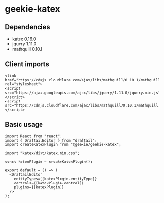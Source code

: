 # geekie-katex

## Dependencies

- katex 0.16.0
- jquery 1.11.0
- mathquill 0.10.1

## Client imports

```
<link href="https://cdnjs.cloudflare.com/ajax/libs/mathquill/0.10.1/mathquill.min.css" rel="stylesheet">
<script src="https://ajax.googleapis.com/ajax/libs/jquery/1.11.0/jquery.min.js"></script>
<script src="https://cdnjs.cloudflare.com/ajax/libs/mathquill/0.10.1/mathquill.min.js"></script>
```

## Basic usage

```
import React from "react";
import { DraftailEditor } from "draftail";
import createKatexPlugin from "@geekie/geekie-katex";

import "katex/dist/katex.min.css";

const katexPlugin = createKatexPlugin();

export default = () => (
  <DraftailEditor
    entityTypes={[katexPlugin.entityType]}
    controls={[katexPlugin.control]}
    plugins={[katexPlugin]} 
  />
);

```
